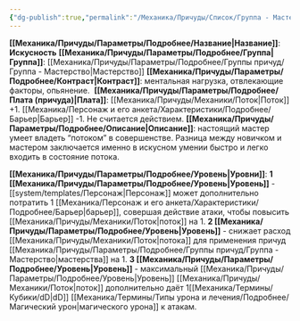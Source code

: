 ```yaml
---
{"dg-publish":true,"permalink":"/Механика/Причуды/Список/Группа - Мастерство/Искусность/","noteIcon":"","created":"2025-07-30T10:44:47.319+03:00","updated":"2025-07-29T23:53:05.861+03:00"}
---
```


**[[Механика/Причуды/Параметры/Подробнее/Название\|Название]]**: **Искусность**
**[[Механика/Причуды/Параметры/Подробнее/Группа\|Группа]]**: [[Механика/Причуды/Параметры/Подробнее/Группы причуд/Группа - Мастерство\|Мастерство]] 
**[[Механика/Причуды/Параметры/Подробнее/Контраст\|Контраст]]**: ментальная нагрузка, отвлекающие факторы, опьянение. 
**[[Механика/Причуды/Параметры/Подробнее/Плата (причуда)\|Плата]]**: [[Механика/Причуды/Механики/Поток\|Поток]] +1. [[Механика/Персонаж и его анкета/Характеристики/Подробнее/Барьер\|Барьер]] -1. Не считается действием.
**[[Механика/Причуды/Параметры/Подробнее/Описание\|Описание]]**: настоящий мастер умеет владеть “потоком” в совершенстве. Разница между новичком и мастером заключается именно в искусном умении быстро и легко входить в состояние потока. 

**[[Механика/Причуды/Параметры/Подробнее/Уровень\|Уровни]]**:
**1 [[Механика/Причуды/Параметры/Подробнее/Уровень\|Уровень]]** - [[system/templates/Персонаж\|Персонаж]] может дополнительно потратить 1 [[Механика/Персонаж и его анкета/Характеристики/Подробнее/Барьер\|барьер]], совершая действие атаки, чтобы повысить [[Механика/Причуды/Механики/Поток\|поток]] на 1.
**2 [[Механика/Причуды/Параметры/Подробнее/Уровень\|Уровень]]** - снижает расход [[Механика/Причуды/Механики/Поток\|потока]] для применения причуд [[Механика/Причуды/Параметры/Подробнее/Группы причуд/Группа - Мастерство\|мастерства]] на 1.
**3 [[Механика/Причуды/Параметры/Подробнее/Уровень\|Уровень]]** - максимальный [[Механика/Причуды/Параметры/Подробнее/Уровень\|Уровень]] [[Механика/Причуды/Механики/Поток\|поток]] дополнительно даёт 1[[Механика/Термины/Кубики/dD\|dD]] [[Механика/Термины/Типы урона и лечения/Подробнее/Магический урон\|магического урона]] к атакам.